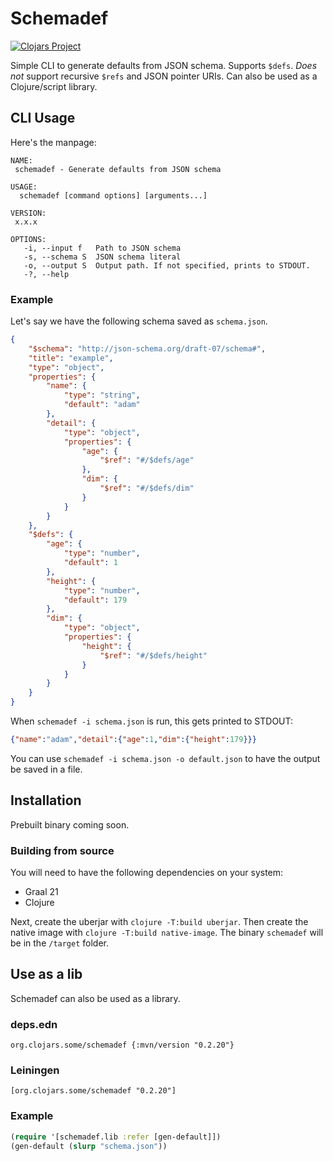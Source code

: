 # Schemadef
[![Clojars Project](https://img.shields.io/clojars/v/org.clojars.some/schemadef.svg)](https://clojars.org/org.clojars.some/schemadef)

Simple CLI to generate defaults from JSON schema. Supports `$defs`. _Does not_ support
recursive `$refs` and JSON pointer URIs. Can also be used as a Clojure/script library.


## CLI Usage 
Here's the manpage:
```
NAME:
 schemadef - Generate defaults from JSON schema

USAGE:
  schemadef [command options] [arguments...]

VERSION:
 x.x.x

OPTIONS:
   -i, --input f   Path to JSON schema
   -s, --schema S  JSON schema literal
   -o, --output S  Output path. If not specified, prints to STDOUT.
   -?, --help
```

### Example 
Let's say we have the following schema saved as `schema.json`.

```json
{
    "$schema": "http://json-schema.org/draft-07/schema#",
    "title": "example",
    "type": "object",
    "properties": {
        "name": {
            "type": "string",
            "default": "adam"
        },
        "detail": {
            "type": "object",
            "properties": {
                "age": {
                    "$ref": "#/$defs/age"
                },
                "dim": {
                    "$ref": "#/$defs/dim"
                }
            }
        }
    },
    "$defs": {
        "age": {
            "type": "number",
            "default": 1
        },
        "height": {
            "type": "number",
            "default": 179
        },
        "dim": {
            "type": "object",
            "properties": {
                "height": {
                    "$ref": "#/$defs/height"
                }
            }
        }
    }
}
```

When `schemadef -i schema.json` is run, this gets printed to STDOUT: 
```json
{"name":"adam","detail":{"age":1,"dim":{"height":179}}}
```

You can use `schemadef -i schema.json -o default.json` to have the output be saved in a file.

## Installation
Prebuilt binary coming soon.

### Building from source
You will need to have the following dependencies on your system:
- Graal 21
- Clojure

Next, create the uberjar with `clojure -T:build uberjar`. Then create the native image with `clojure -T:build native-image`. The binary `schemadef` will be in the `/target` folder.

## Use as a lib

Schemadef can also be used as a library. 

### deps.edn
```
org.clojars.some/schemadef {:mvn/version "0.2.20"}
```
### Leiningen
```
[org.clojars.some/schemadef "0.2.20"]
```

### Example
```clj
(require '[schemadef.lib :refer [gen-default]])
(gen-default (slurp "schema.json"))
```